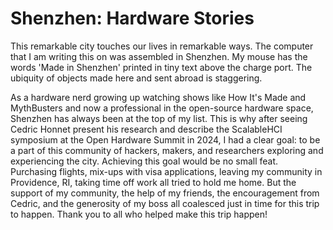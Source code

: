 # Shenzhen: Hardware Stories 

This remarkable city touches our lives in remarkable ways. The computer that I am writing this on was assembled in Shenzhen. My mouse has the words 'Made in Shenzhen' printed in tiny text above the charge port. The ubiquity of objects made here and sent abroad is staggering.

As a hardware nerd growing up watching shows like How It's Made and MythBusters and now a professional in the open-source hardware space, Shenzhen has always been at the top of my list. This is why after seeing Cedric Honnet present his research and describe the ScalableHCI symposium at the Open Hardware Summit in 2024, I had a clear goal: to be a part of this community of hackers, makers, and researchers exploring and experiencing the city. Achieving this goal would be no small feat. Purchasing flights, mix-ups with visa applications, leaving my community in Providence, RI, taking time off work all tried to hold me home. But the support of my community, the help of my friends, the encouragement from Cedric, and the generosity of my boss all coalesced just in time for this trip to happen. Thank you to all who helped make this trip happen! 

